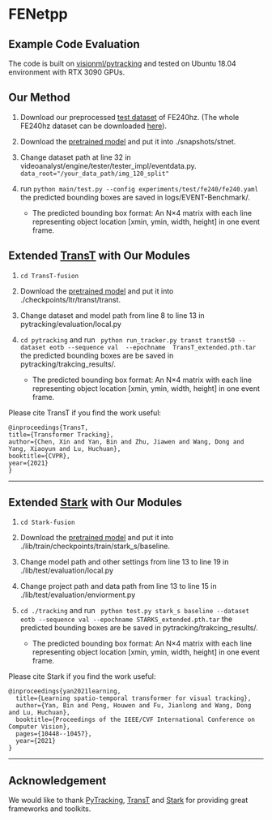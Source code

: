 # FENetpp

##  Example Code Evaluation 
 
The code is built on [visionml/pytracking](https://github.com/visionml/pytracking)  and tested on Ubuntu 18.04 environment with RTX 3090 GPUs.

##  Our Method 
1. Download our preprocessed [test dataset](https://drive.google.com/drive/folders/1pNY8kahrof9l9zCw7TtXY4RhvJ4GGx37?usp=sharing) of FE240hz. (The whole FE240hz dataset can be downloaded [here](https://zhangjiqing.com/publication/iccv21_fe108_tracking/)).

2. Download the [pretrained model](https://drive.google.com/file/d/1xD-d24TRoMHRAQKIxE7CxMhI2UffSiUG/view?usp=sharing) and put it into ./snapshots/stnet.

3. Change dataset path at line 32 in videoanalyst/engine/tester/tester_impl/eventdata.py. ```data_root="/your_data_path/img_120_split"```

4. run ``` python main/test.py --config experiments/test/fe240/fe240.yaml ``` the predicted bounding boxes are saved in logs/EVENT-Benchmark/. 
    - The predicted  bounding box format:  An N×4 matrix with each line representing object location [xmin, ymin, width, height] in one event frame.

##  Extended [TransT](https://github.com/chenxin-dlut/TransT) with Our Modules
1. ``` cd TransT-fusion ```

2. Download the [pretrained model](https://1drv.ms/u/s!AoopRFuuZ7xohzWxILiiehXLXC6O?e=jqahvi) and put it into ./checkpoints/ltr/transt/transt.

3. Change dataset and model path from line 8 to line 13 in pytracking/evaluation/local.py 

4. ``` cd pytracking ``` and run ``` python run_tracker.py transt transt50 --dataset eotb --sequence val  --epochname  TransT_extended.pth.tar``` the predicted bounding boxes are be saved in pytracking/trakcing_results/.  
    - The predicted  bounding box format:  An N×4 matrix with each line representing object location [xmin, ymin, width, height] in one event frame.

Please cite TransT if you find the work useful:
```
@inproceedings{TransT,
title={Transformer Tracking},
author={Chen, Xin and Yan, Bin and Zhu, Jiawen and Wang, Dong and Yang, Xiaoyun and Lu, Huchuan},
booktitle={CVPR},
year={2021}
}
```
****

##  Extended [Stark](https://github.com/researchmm/Stark) with Our Modules
1. ``` cd Stark-fusion ```

2. Download the [pretrained model](https://1drv.ms/u/s!AoopRFuuZ7xohzTCxJqUH2Zuk0vk?e=IKH9UV) and put it into ./lib/train/checkpoints/train/stark_s/baseline.

3. Change model path and other settings from line 13 to line 19 in ./lib/test/evaluation/local.py 

4. Change project path and data path from line 13 to line 15 in ./lib/test/evaluation/enviorment.py 

4. ``` cd ./tracking ``` and run ``` python test.py stark_s baseline --dataset eotb --sequence val --epochname STARKS_extended.pth.tar``` the predicted bounding boxes are be saved in pytracking/trakcing_results/.  
    - The predicted  bounding box format:  An N×4 matrix with each line representing object location [xmin, ymin, width, height] in one event frame.

Please cite Stark if you find the work useful:
```
@inproceedings{yan2021learning,
  title={Learning spatio-temporal transformer for visual tracking},
  author={Yan, Bin and Peng, Houwen and Fu, Jianlong and Wang, Dong and Lu, Huchuan},
  booktitle={Proceedings of the IEEE/CVF International Conference on Computer Vision},
  pages={10448--10457},
  year={2021}
}
```
****

##  Acknowledgement
We would like to thank [PyTracking](https://github.com/visionml/pytracking),  [TransT](https://github.com/chenxin-dlut/TransT) and [Stark](https://github.com/researchmm/Stark) for providing great frameworks and toolkits.

